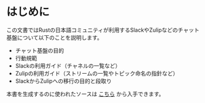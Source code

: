 # はじめに

この文書ではRustの日本語コミュニティが利用するSlackやZulipなどのチャット基盤について以下のことを説明します。

- チャット基盤の目的
- 行動規範
- Slackの利用ガイド（チャネルの一覧など）
- Zulipの利用ガイド（ストリームの一覧やトピック命名の指針など）
- SlackからZulipへの移行の目的と段取り

<!-- [Rust行動規範](https://www.rust-lang.org/ja-JP/conduct.html) -->

本書を生成するのに使われたソースは [こちら](https://github.com/rust-lang-ja/chat-rust-lang-jp) から入手できます。
